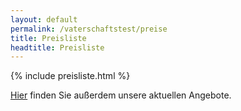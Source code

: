 ```yaml
---
layout: default
permalink: /vaterschaftstest/preise
title: Preisliste
headtitle: Preisliste
---
```


{% include preisliste.html %}

[Hier](/vaterschaftstest/preise/angebote.html) finden Sie außerdem unsere aktuellen Angebote.
